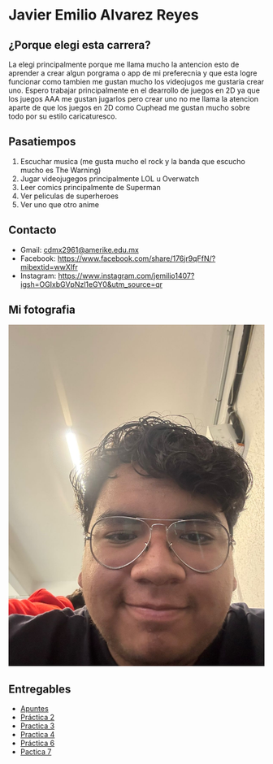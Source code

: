 # Javier Emilio Alvarez Reyes 


## ¿Porque elegi esta carrera?
La elegi principalmente porque me llama mucho la antencion esto de aprender a crear algun porgrama o app de mi preferecnia y que esta logre funcionar como tambien me gustan mucho los videojugos me gustaria crear uno. Espero trabajar principalmente en el dearrollo de juegos en 2D ya que los juegos AAA me gustan jugarlos pero crear uno no me llama la atencion aparte de que los juegos en 2D como Cuphead me gustan mucho sobre todo por su estilo caricaturesco.

## Pasatiempos 
1. Escuchar musica (me gusta mucho el rock y la banda que escucho mucho es The Warning)
2. Jugar videojugegos principalmente LOL u Overwatch
3. Leer comics principalmente de Superman
4. Ver peliculas de superheroes 
5. Ver uno que otro anime

## Contacto
- Gmail: cdmx2961@amerike.edu.mx
- Facebook: https://www.facebook.com/share/176jr9qFfN/?mibextid=wwXIfr
- Instagram: https://www.instagram.com/jemilio1407?igsh=OGIxbGVpNzl1eGY0&utm_source=qr

## Mi fotografia
![Mi foto]( assets/yo.jpg)


## Entregables
- [Apuntes](mds/apuntes.md)
- [Práctica 2](mds/ramas-fusiones.md)
- [Practica 3](mds/etiquetas.md)
- [Practica 4](mds/primer-parcial.md)
- [Práctica 6](docs/piedra-papel-tijeras.html)
- [Pactica 7](https://jemilio1407.github.io/entregas-lenguajes-interpretados/index.html)